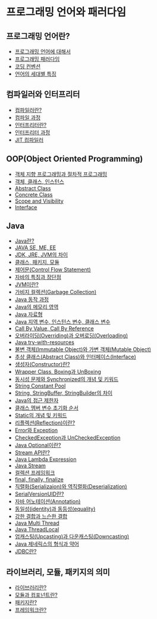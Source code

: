 # 프로그래밍 언어와 패러다임
## 프로그래밍 언어란?
- [프로그래밍 언어에 대해서](./PL1.md)
- [프로그래밍 패러다임](./PL2.md)
- [코딩 컨벤션](./PL3.md)
- [언어의 세대별 특징]()
## 컴파일러와 인터프리터
- [컴파일러란?]()
- [컴파일 과정]()
- [인터프리터란?]()
- [인터프리터 과정]()
- [JIT 컴파일러]()
## OOP(Object Oriented Programming)
- [객체 지향 프로그래밍과 절차적 프로그래밍](./OOP1.md)
- [객체, 클래스, 인스턴스](./OOP2.md)
- [Abstract Class]()
- [Concrete Class]()
- [Scope and Visibility]()
- [Interface]()
## Java
- [Java란?](./JAVA1.md)
- [JAVA SE, ME, EE]()
- [JDK, JRE, JVM의 차이]()
- [클래스, 패키지, 모듈]()
- [제어문(Control Flow Statement)]()
- [자바의 특징과 장단점]()
- [JVM이란?]()
- [가비지 컬렉션(Garbage Collection)]() <!-- Unreachable Object, Out Of Memory 추가 -->
- [Java 동작 과정]()
- [Java의 메모리 영역]()
- [Java 자료형]()
- [Java 지역 변수, 인스턴스 변수, 클래스 변수]()
- [Call By Value, Call By Reference]()
- [오버라이딩(Overriding)과 오버로딩(Overloading)]()
- [Java try-with-resources]()
- [불변 객체(Immutable Object)와 가변 객체(Mutable Object)]()
- [추상 클래스(Abstract Class)와 인터페이스(Interface)]()
- [생성자(Constructor)란?]()
- [Wrapper Class, Boxing과 UnBoxing]()
- [동시성 문제와 Synchronized의 개념 및 키워드]()
- [String Constant Pool]()
- [String, StringBuffer, StringBuilder의 차이]()
- [Java의 접근 제한자]()
- [클래스 멤버 변수 초기화 순서]()
- [Static의 개념 및 키워드]()
- [리플렉션(Reflection)이란?]()
- [Error와 Exception]()
- [CheckedException과 UnCheckedException]()
- [Java Optional이란?]()
- [Stream API란?]()
- [Java Lambda Expression]()
- [Java Stream]()
- [컬렉션 프레임워크]()
- [final, finally, finalize]()
- [직렬화(Serializaion)와 역직렬화(Deserialization)]()
- [SerialVersionUID란?]()
- [자바 어노테이션(Annotation)]()
- [동일성(identity)과 동등성(equality)]()
- [강한 결합과 느슨한 결합]()
- [Java Multi Thread]()
- [Java ThreadLocal]()
- [업캐스팅(Upcasting)과 다운캐스팅(Downcasting)]()
- [Java 제네릭스의 형식과 약어]()
- [JDBC란?]()
## 라이브러리, 모듈, 패키지의 의미
- [라이브러리란?]()
- [모듈과 컴포넌트란?]() <!-- https://velog.io/@yu-jin-song/SW%EA%B3%B5%ED%95%99-%EA%B2%B0%ED%95%A9%EB%8F%84%EC%99%80-%EC%9D%91%EC%A7%91%EB%8F%84 -->
- [패키지란?]()
- [프레임워크란?]()